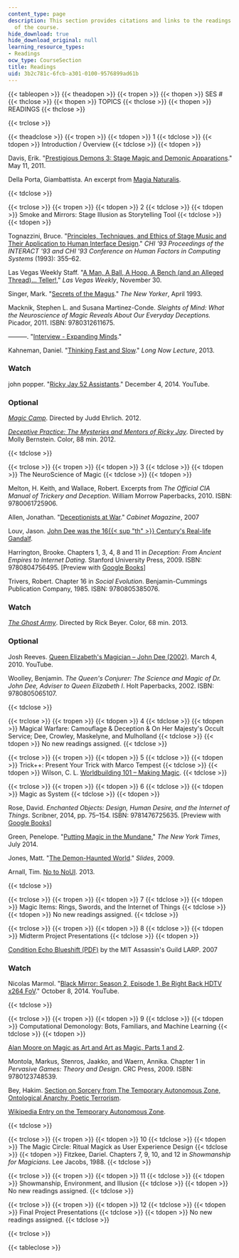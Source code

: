 ```yaml
---
content_type: page
description: This section provides citations and links to the readings for each session
  of the course.
hide_download: true
hide_download_original: null
learning_resource_types:
- Readings
ocw_type: CourseSection
title: Readings
uid: 3b2c781c-6fcb-a301-0100-9576899ad61b
---
```


{{< tableopen >}}
{{< theadopen >}}
{{< tropen >}}
{{< thopen >}}
SES #
{{< thclose >}}
{{< thopen >}}
TOPICS
{{< thclose >}}
{{< thopen >}}
READINGS
{{< thclose >}}

{{< trclose >}}

{{< theadclose >}}
{{< tropen >}}
{{< tdopen >}}
1
{{< tdclose >}}
{{< tdopen >}}
Introduction / Overview
{{< tdclose >}}
{{< tdopen >}}


Davis, Erik. "[Prestigious Demons 3: Stage Magic and Demonic Apparations](http://techgnosis.com/prestigious-demons-3/)." May 11, 2011.

Della Porta, Giambattista. An excerpt from [Magia Naturalis](http://artandpopularculture.com/Magia_Naturalis).


{{< tdclose >}}

{{< trclose >}}
{{< tropen >}}
{{< tdopen >}}
2
{{< tdclose >}}
{{< tdopen >}}
Smoke and Mirrors: Stage Illusion as Storytelling Tool
{{< tdclose >}}
{{< tdopen >}}


Tognazzini, Bruce. "[Principles, Techniques, and Ethics of Stage Music and Their Application to Human Interface Design](http://dx.doi.org/10.1145/169059.169284)." _CHI '93 Proceedings of the INTERACT '93 and CHI '93 Conference on Human Factors in Computing Systems_ (1993): 355–62.

Las Vegas Weekly Staff. "[A Man, A Ball, A Hoop, A Bench (and an Alleged Thread)… Teller!](http://lasvegasweekly.com/news/2008/nov/20/man-ball-hoop-bench-and-alleged-thread-teller/#/0)," _Las Vegas Weekly_, November 30.

Singer, Mark. "[Secrets of the Magus](http://www.newyorker.com/magazine/1993/04/05/secrets-of-the-magus)." _The New Yorker_, April 1993.

Macknik, Stephen L. and Susana Martinez-Conde. _Sleights of Mind: What the Neuroscience of Magic Reveals About Our Everyday Deceptions._ Picador, 2011. ISBN: 9780312611675.

———. "[Interview - Expanding Minds](http://expandingmind.podbean.com/e/neuromagic/)."

Kahneman, Daniel. "[Thinking Fast and Slow](http://longnow.org/seminars/02013/aug/13/thinking-fast-and-slow/)." _Long Now Lecture_, 2013.

### Watch

john popper. "[Ricky Jay 52 Assistants](https://www.youtube.com/watch?v=Jljt5Ml28FU)." December 4, 2014. YouTube.

### Optional

[_Magic Camp_](http://www.imdb.com/title/tt1525580/). Directed by Judd Ehrlich. 2012.

[_Deceptive Practice: The Mysteries and Mentors of Ricky Jay_](http://www.imdb.com/title/tt2654360/?ref_=nm_flmg_slf_3). Directed by Molly Bernstein. Color, 88 min. 2012.


{{< tdclose >}}

{{< trclose >}}
{{< tropen >}}
{{< tdopen >}}
3
{{< tdclose >}}
{{< tdopen >}}
The NeuroScience of Magic
{{< tdclose >}}
{{< tdopen >}}


Melton, H. Keith, and Wallace, Robert. Excerpts from _The Official CIA Manual of Trickery and Deception_. William Morrow Paperbacks, 2010. ISBN: 9780061725906.

Allen, Jonathan. "[Deceptionists at War](http://cabinetmagazine.org/issues/26/allen.php)." _Cabinet Magazine_, 2007

Louv, Jason. [John Dee was the 16{{< sup "th" >}} Century's Real-life Gandalf](http://boingboing.net/2015/02/19/john-dee-was-the-real-life-mer.html).

Harrington, Brooke. Chapters 1, 3, 4, 8 and 11 in _Deception: From Ancient Empires to Internet Dating_. Stanford University Press, 2009. ISBN: 9780804756495. \[Preview with [Google Books](http://books.google.com/books?id=RXB1koTL2N4C&pg=PA17=onepage)\]

Trivers, Robert. Chapter 16 in _Social Evolution_. Benjamin-Cummings Publication Company, 1985. ISBN: 9780805385076.

### Watch

[_The Ghost Army_](http://www.imdb.com/title/tt2649274/). Directed by Rick Beyer. Color, 68 min. 2013.

### Optional

Josh Reeves. [Queen Elizabeth's Magician – John Dee (2002)](https://www.youtube.com/watch?v=WSnIHLVa2Qw). March 4, 2010. YouTube.

Woolley, Benjamin. _The Queen's Conjurer: The Science and Magic of Dr. John Dee, Adviser to Queen Elizabeth I_. Holt Paperbacks, 2002. ISBN: 9780805065107.


{{< tdclose >}}

{{< trclose >}}
{{< tropen >}}
{{< tdopen >}}
4
{{< tdclose >}}
{{< tdopen >}}
Magical Warfare: Camouflage & Deception & On Her Majesty's Occult Service; Dee, Crowley, Maskelyne, and Mulholland
{{< tdclose >}}
{{< tdopen >}}
No new readings assigned.
{{< tdclose >}}

{{< trclose >}}
{{< tropen >}}
{{< tdopen >}}
5
{{< tdclose >}}
{{< tdopen >}}
Trick++: Present Your Trick with Marco Tempest
{{< tdclose >}}
{{< tdopen >}}
Wilson, C. L. [Worldbuilding 101 – Making Magic](http://clwilson.com/worldbuilding-101-making-magic/).
{{< tdclose >}}

{{< trclose >}}
{{< tropen >}}
{{< tdopen >}}
6
{{< tdclose >}}
{{< tdopen >}}
Magic as System
{{< tdclose >}}
{{< tdopen >}}


Rose, David. _Enchanted Objects: Design, Human Desire, and the Internet of Things_. Scribner, 2014, pp. 75–154. ISBN: 9781476725635. \[Preview with [Google Books](http://books.google.com/books?id=PkH6AwAAQBAJ&pg=PA75=onepage)\]

Green, Penelope. "[Putting Magic in the Mundane](http://www.nytimes.com/2014/07/17/garden/putting-magic-in-the-mundane.html?module=Search&mabReward=relbias%3Aw%2C{%222%22%3A%22RI%3A17%22}&_r=1)," _The New York Times_, July 2014.

Jones, Matt. "[The Demon-Haunted World](http://www.slideshare.net/blackbeltjones/the-demonhaunted-world)." _Slides_, 2009.

Arnall, Tim. [No to NoUI](http://www.elasticspace.com/2013/03/no-to-no-ui). 2013.


{{< tdclose >}}

{{< trclose >}}
{{< tropen >}}
{{< tdopen >}}
7
{{< tdclose >}}
{{< tdopen >}}
Magic Items: Rings, Swords, and the Internet of Things
{{< tdclose >}}
{{< tdopen >}}
No new readings assigned.
{{< tdclose >}}

{{< trclose >}}
{{< tropen >}}
{{< tdopen >}}
8
{{< tdclose >}}
{{< tdopen >}}
Midterm Project Presentations
{{< tdclose >}}
{{< tdopen >}}


[Condition Echo Blueshift (PDF)](http://web.mit.edu/nelhage/Public/condition-echo-blueshift/case-nightmare-green/Handouts/rules-scenario.pdf) by the MIT Assassin's Guild LARP. 2007

### Watch

Nicolas Marmol. "[Black Mirror: Season 2, Episode 1, Be Right Back HDTV x264 FoV](https://www.youtube.com/watch?v=mzSIQxc_KqE)." October 8, 2014. YouTube.


{{< tdclose >}}

{{< trclose >}}
{{< tropen >}}
{{< tdopen >}}
9
{{< tdclose >}}
{{< tdopen >}}
Computational Demonology: Bots, Familiars, and Machine Learning
{{< tdclose >}}
{{< tdopen >}}


[Alan Moore on Magic as Art and Art as Magic, Parts 1 and 2](http://glycon.livejournal.com/13888.html).

Montola, Markus, Stenros, Jaakko, and Waern, Annika. Chapter 1 in _Pervasive Games: Theory and Design_. CRC Press, 2009. ISBN: 9780123748539.

Bey, Hakim. [Section on Sorcery from The Temporary Autonomous Zone, Ontological Anarchy, Poetic Terrorism](http://hermetic.com/bey/taz1.html#labelSorcery).

[Wikipedia Entry on the Temporary Autonomous Zone](https://en.wikipedia.org/wiki/Temporary_Autonomous_Zone).


{{< tdclose >}}

{{< trclose >}}
{{< tropen >}}
{{< tdopen >}}
10
{{< tdclose >}}
{{< tdopen >}}
The Magic Circle: Ritual Magick as User Experience Design
{{< tdclose >}}
{{< tdopen >}}
Fitzkee, Dariel. Chapters 7, 9, 10, and 12 in _Showmanship for Magicians_. Lee Jacobs, 1988.
{{< tdclose >}}

{{< trclose >}}
{{< tropen >}}
{{< tdopen >}}
11
{{< tdclose >}}
{{< tdopen >}}
Showmanship, Environment, and Illusion
{{< tdclose >}}
{{< tdopen >}}
No new readings assigned.
{{< tdclose >}}

{{< trclose >}}
{{< tropen >}}
{{< tdopen >}}
12
{{< tdclose >}}
{{< tdopen >}}
Final Project Presentations
{{< tdclose >}}
{{< tdopen >}}
No new readings assigned.
{{< tdclose >}}

{{< trclose >}}

{{< tableclose >}}